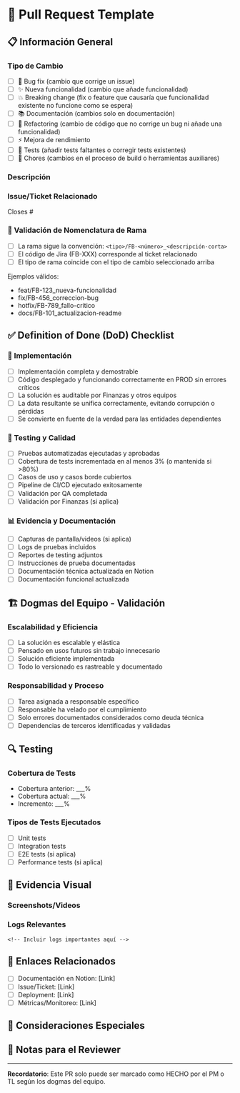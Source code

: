 # 🔄 Pull Request Template

## 📋 Información General

### Tipo de Cambio

- [ ] 🐛 Bug fix (cambio que corrige un issue)
- [ ] ✨ Nueva funcionalidad (cambio que añade funcionalidad)
- [ ] 💥 Breaking change (fix o feature que causaría que funcionalidad existente no funcione como se espera)
- [ ] 📚 Documentación (cambios solo en documentación)
- [ ] 🔧 Refactoring (cambio de código que no corrige un bug ni añade una funcionalidad)
- [ ] ⚡ Mejora de rendimiento
- [ ] 🧪 Tests (añadir tests faltantes o corregir tests existentes)
- [ ] 🔨 Chores (cambios en el proceso de build o herramientas auxiliares)

### Descripción

<!-- Describe brevemente los cambios realizados -->

### Issue/Ticket Relacionado

<!-- Enlaza el issue o ticket relacionado -->

Closes #

### 🌿 Validación de Nomenclatura de Rama

- [ ] La rama sigue la convención: `<tipo>/FB-<número>_<descripción-corta>`
- [ ] El código de Jira (FB-XXX) corresponde al ticket relacionado
- [ ] El tipo de rama coincide con el tipo de cambio seleccionado arriba

Ejemplos válidos:

- feat/FB-123_nueva-funcionalidad
- fix/FB-456_correccion-bug
- hotfix/FB-789_fallo-critico
- docs/FB-101_actualizacion-readme

## ✅ Definition of Done (DoD) Checklist

### 🚀 Implementación

- [ ] Implementación completa y demostrable
- [ ] Código desplegado y funcionando correctamente en PROD sin errores críticos
- [ ] La solución es auditable por Finanzas y otros equipos
- [ ] La data resultante se unifica correctamente, evitando corrupción o pérdidas
- [ ] Se convierte en fuente de la verdad para las entidades dependientes

### 🧪 Testing y Calidad

- [ ] Pruebas automatizadas ejecutadas y aprobadas
- [ ] Cobertura de tests incrementada en al menos 3% (o mantenida si >80%)
- [ ] Casos de uso y casos borde cubiertos
- [ ] Pipeline de CI/CD ejecutado exitosamente
- [ ] Validación por QA completada
- [ ] Validación por Finanzas (si aplica)

### 📊 Evidencia y Documentación

- [ ] Capturas de pantalla/videos (si aplica)
- [ ] Logs de pruebas incluidos
- [ ] Reportes de testing adjuntos
- [ ] Instrucciones de prueba documentadas
- [ ] Documentación técnica actualizada en Notion
- [ ] Documentación funcional actualizada

## 🏗️ Dogmas del Equipo - Validación

### Escalabilidad y Eficiencia

- [ ] La solución es escalable y elástica
- [ ] Pensado en usos futuros sin trabajo innecesario
- [ ] Solución eficiente implementada
- [ ] Todo lo versionado es rastreable y documentado

### Responsabilidad y Proceso

- [ ] Tarea asignada a responsable específico
- [ ] Responsable ha velado por el cumplimiento
- [ ] Solo errores documentados considerados como deuda técnica
- [ ] Dependencias de terceros identificadas y validadas

## 🔍 Testing

### Cobertura de Tests

<!-- Incluir reporte de cobertura actual -->

- Cobertura anterior: \_\_\_%
- Cobertura actual: \_\_\_%
- Incremento: \_\_\_%

### Tipos de Tests Ejecutados

- [ ] Unit tests
- [ ] Integration tests
- [ ] E2E tests (si aplica)
- [ ] Performance tests (si aplica)

## 📸 Evidencia Visual

<!-- Incluir capturas, videos, logs, etc. -->

### Screenshots/Videos

<!-- Adjuntar evidencia visual si aplica -->

### Logs Relevantes

```
<!-- Incluir logs importantes aquí -->
```

## 🔗 Enlaces Relacionados

- [ ] Documentación en Notion: [Link]
- [ ] Issue/Ticket: [Link]
- [ ] Deployment: [Link]
- [ ] Métricas/Monitoreo: [Link]

## 🚨 Consideraciones Especiales

<!-- Mencionar cualquier consideración especial, limitaciones, o puntos de atención -->

## 📝 Notas para el Reviewer

<!-- Información adicional para quien revise el PR -->

---

**Recordatorio**: Este PR solo puede ser marcado como HECHO por el PM o TL según los dogmas del equipo.

